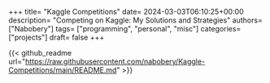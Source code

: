 +++
title= "Kaggle Competitions"
date= 2024-03-03T06:10:25+00:00
description= "Competing on Kaggle: My Solutions and Strategies"
authors= ["Nabobery"]
tags= ["programming", "personal", "misc"]
categories= ["projects"]
draft= false
+++
   
{{< github_readme url="https://raw.githubusercontent.com/nabobery/Kaggle-Competitions/main/README.md" >}}